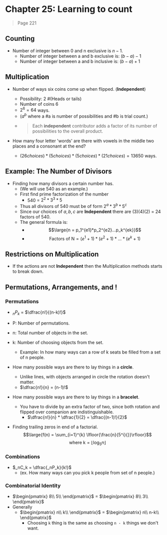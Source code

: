 # Chapter 25: Learning to count

> Page 221

## Counting

- Number of integer between 0 and n exclusive is $n-1$.
  - Number of integer between a and b exclusive is: $(b-a)-1$
  - Number of integer between a and b inclusive is: $(b-a)+1$

## Multiplication

- Number of ways six coins come up when flipped. (**Independent**)

  - Possibility: 2 #(Heads or tails)
  - Number of coins 6
  - $2^6 = 64$ ways.
  - ($a^b$ where a #a is number of possibilities and #b is trial count.)
  - > Each **independent** contributor adds a factor of its number of possibilities to the overall product.

- How many four letter 'words' are there with vowels in the middle two places and a consonant at the end?
  - $(26 choices) *(5 choices)* (5 choices) * (21 choices) = 13650$ ways.

## Example: The Number of Divisors

- Finding how many divisors a certain number has.
  - (We will use 540 as an example.)
  - First find prime factorization of the number
    - 540 = $2^2*3^3*5$
  - Thus all divisors of 540 must be of form $2^a*3^b*5^c$
  - Since our choices of $a, b, c$ are **Independent** there are $(3)(4)(2)$ = 24 factors of 540.
  - The general formula is:
    - $$\large{n = p_1^{e1}*p_2^{e2}...p_k^{ek}}$$
    - $$\text{Factors of N} = (e^1+1) *(e^2 + 1)* ... * (e^k+1)$$

## Restrictions on Multiplication

- If the actions are not **Independent** then the Multiplication methods starts to break down.

## Permutations, Arrangements, and $!$

### Permutations

- $_nP_k$ = $\dfrac{n!}{(n-k)!}$
- P: Number of permutations.
- n: Total number of objects in the set.
- k: Number of choosing objects from the set.
  - Example: In how many ways can a row of k seats be filled from a set of n people.

- How many possible ways are there to lay things in a **circle**.

  - Unlike lines, with objects arranged in circle the rotation doesn't matter.
  - $\dfrac{n!}{n} = (n-1)!$

- How many possible ways are there to lay things in a **bracelet**.

  - You have to divide by an extra factor of two, since both rotation and flipped over companion are indistinguishable.
    - $\dfrac{n!}{n} * \dfrac{1}{2} = \dfrac{(n-1)!}{2}$

- Finding trailing zeros in end of a factorial.
  $$\large{f(n) = \sum_{i=1}^{k} \lfloor{\frac{n}{5^i}{}}\rfloor}$$
  $$\text{where k} = \lfloor{\log_5{n}}\rfloor$$

### Combinations

- $_nC_k = \dfrac{_nP_k}{k!}$
  - (ex. How many ways can you pick k people from set of n people.)

### Combinatorial Identity

- $\begin{pmatrix} 8\\ 5\\ \end{pmatrix}$ = $\begin{pmatrix} 8\\ 3\\ \end{pmatrix}$
- Generally
  - $\begin{pmatrix} n\\ k\\ \end{pmatrix}$ = $\begin{pmatrix} n\\ n-k\\ \end{pmatrix}$
    - Choosing `k` thing is the same as choosing `n - k` things we don't want.